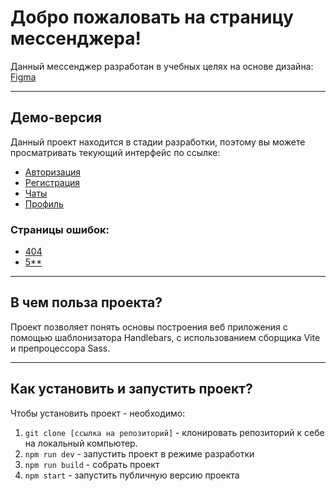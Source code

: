 # Добро пожаловать на страницу мессенджера!

Данный мессенджер разработан в учебных целях на основе дизайна:
[Figma](https://www.figma.com/design/LMfW2rHipH0EK1Fm3nzvXD/%D0%9C%D0%B5%D1%81%D1%81%D0%B5%D0%BD%D0%B4%D0%B6%D0%B5%D1%80?node-id=0-1&t=lDsg7NtHj7kdZTyz-1)

---

## Демо-версия

Данный проект находится в стадии разработки, поэтому вы можете просматривать текующий интерфейс по ссылке:
- [Авторизация](https://anillenmessenger.netlify.app/src/pages/login/)
- [Регистрация](https://anillenmessenger.netlify.app/src/pages/registration/)
- [Чаты](https://anillenmessenger.netlify.app/src/pages/chats/)
- [Профиль](https://anillenmessenger.netlify.app/src/pages/account/)
### Страницы ошибок:
- [404](https://anillenmessenger.netlify.app/src/pages/error/notfound)
- [5**](https://anillenmessenger.netlify.app/src/pages/error/servererror)

---

## В чем польза проекта?

Проект позволяет понять основы построения веб приложения с помощью шаблонизатора Handlebars, с использованием сборщика Vite и препроцессора Sass.

---
## Как установить и запустить проект?

Чтобы установить проект - необходимо:
1. `git clone [ссылка на репозиторий]` - клонировать репозиторий к себе на локальный компьютер.
2. `npm run dev` - запустить проект в режиме разработки
3. `npm run build` - собрать проект
4. `npm start` - запустить публичную версию проекта